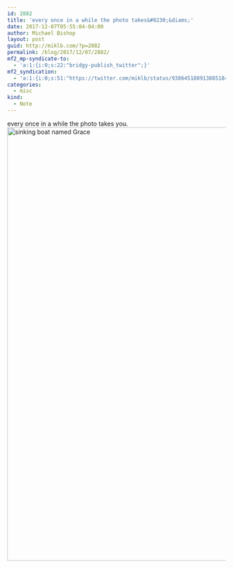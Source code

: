 ```yaml
---
id: 2882
title: 'every once in a while the photo takes&#8230;&diams;'
date: 2017-12-07T05:55:04-04:00
author: Michael Bishop
layout: post
guid: http://miklb.com/?p=2882
permalink: /blog/2017/12/07/2882/
mf2_mp-syndicate-to:
  - 'a:1:{i:0;s:22:"bridgy-publish_twitter";}'
mf2_syndication:
  - 'a:1:{i:0;s:51:"https://twitter.com/miklb/status/938645188913885184";}'
categories:
  - misc
kind:
  - Note
---
```

every once in a while the photo takes you. 
<img src="https://miklb.com/content/uploads/2017/12/IMG_4734.jpg" alt="sinking boat named Grace" width="1000" height="1000" class="u-photo alignnone size-full wp-image-2883" />